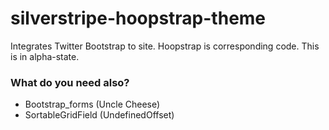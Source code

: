 silverstripe-hoopstrap-theme
============================

Integrates Twitter Bootstrap to site. Hoopstrap is corresponding code. This is in alpha-state.

### What do you need also?
* Bootstrap_forms (Uncle Cheese)
* SortableGridField (UndefinedOffset)


